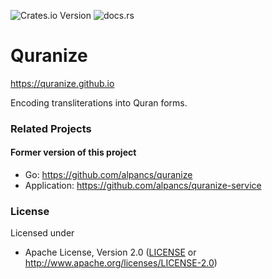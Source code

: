 ![Crates.io Version](https://img.shields.io/crates/v/quranize)
![docs.rs](https://img.shields.io/docsrs/quranize)

# Quranize

<https://quranize.github.io>

Encoding transliterations into Quran forms.

### Related Projects

#### Former version of this project

- Go: <https://github.com/alpancs/quranize>
- Application: <https://github.com/alpancs/quranize-service>

### License

Licensed under

- Apache License, Version 2.0
   ([LICENSE](LICENSE) or <http://www.apache.org/licenses/LICENSE-2.0>)
